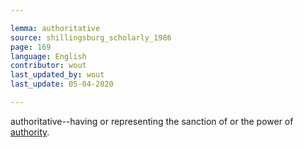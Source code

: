 ```yaml
---

lemma: authoritative
source: shillingsburg_scholarly_1986
page: 169
language: English
contributor: wout
last_updated_by: wout
last_update: 05-04-2020

---
```


authoritative--having or representing the sanction of or the power of [authority](authority.html).
